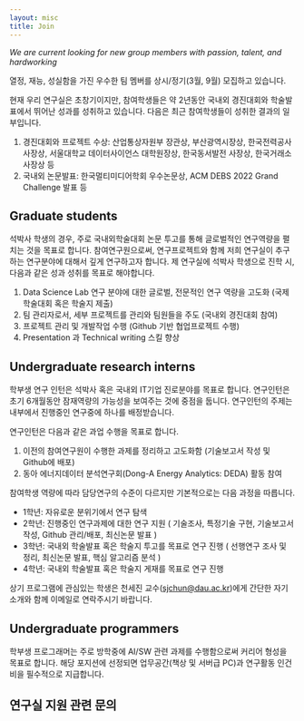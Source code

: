 ```yaml
---
layout: misc
title: Join
---
```


*We are current looking for new group members with passion, talent, and hardworking*

열정, 재능, 성실함을 가진 우수한 팀 멤버를 상시/정기(3월, 9월) 모집하고 있습니다.

현재 우리 연구실은 초창기이지만, 참여학생들은 약 2년동안 국내외 경진대회와 학술발표에서 뛰어난 성과를 성취하고 있습니다. 다음은 최근 참여학생들이 성취한 결과의 일부입니다.
1. 경진대회와 프로젝트 수상: 산업통상자원부 장관상, 부산광역시장상, 한국전력공사 사장상, 서울대학교 데이터사이언스 대학원장상, 한국동서발전 사장상, 한국거래소 사장상 등  
2. 국내외 논문발표: 한국멀티미디어학회 우수논문상, ACM DEBS 2022 Grand Challenge 발표 등

## Graduate students

석박사 학생의 경우, 주로 국내외학술대회 논문 투고를 통해 글로벌적인 연구역량을 펼치는 것을 목표로 합니다. 참여연구원으로써, 연구프로젝트와 함께 저희 연구실이 추구하는 연구분야에 대해서 깊게 연구하고자 합니다. 제 연구실에 석박사 학생으로 진학 시, 다음과 같은 성과 성취를 목표로 해야합니다.

1. Data Science Lab 연구 분야에 대한 글로벌, 전문적인 연구 역량을 고도화 (국제 학술대회 혹은 학술지 제출)
2. 팀 관리자로서, 세부 프로젝트를 관리와 팀원들을 주도 (국내외 경진대회 참여)
3. 프로젝트 관리 및 개발작업 수행 (Github 기반 협업프로젝트 수행)
4. Presentation 과 Technical writing 스킬 향상 

## Undergraduate research interns

학부생 연구 인턴은 석박사 혹은 국내외 IT기업 진로분야를 목표로 합니다. 연구인턴은 초기 6개월동안 잠재역량의 가능성을 보여주는 것에 중점을 둡니다. 연구인턴의 주제는 내부에서 진행중인 연구중에 하나를 배정받습니다.    

연구인턴은 다음과 같은 과업 수행을 목표로 합니다.
1. 이전의 참여연구원이 수행한 과제를 정리하고 고도화함 (기술보고서 작성 및 Github에 배포)
2. 동아 에너지데이터 분석연구회(Dong-A Energy Analytics: DEDA) 활동 참여 

참여학생 역량에 따라 담당연구의 수준이 다르지만 기본적으로는 다음 과정을 따릅니다.
- 1학년: 자유로운 분위기에서 연구 탐색
- 2학년: 진행중인 연구과제에 대한 연구 지원 ( 기술조사, 특정기술 구현, 기술보고서 작성, Github 관리/배포, 최신논문 발표 )
- 3학년: 국내외 학술발표 혹은 학술지 투고를 목표로 연구 진행 ( 선행연구 조사 및 정리, 최신논문 발표, 핵심 알고리즘 분석 )
- 4학년: 국내외 학술발표 혹은 학술지 게재를 목표로 연구 진행

상기 프로그램에 관심있는 학생은 천세진 교수(sjchun@dau.ac.kr)에게 간단한 자기소개와 함께 이메일로 연락주시기 바랍니다.

## Undergraduate programmers 

학부생 프로그래머는 주로 방학중에 AI/SW 관련 과제를 수행함으로써 커리어 형성을 목표로 합니다. 해당 포지션에 선정되면 업무공간(책상 및 서버급 PC)과 연구활동 인건비을 필수적으로 지급합니다.       

## 연구실 지원 관련 문의

